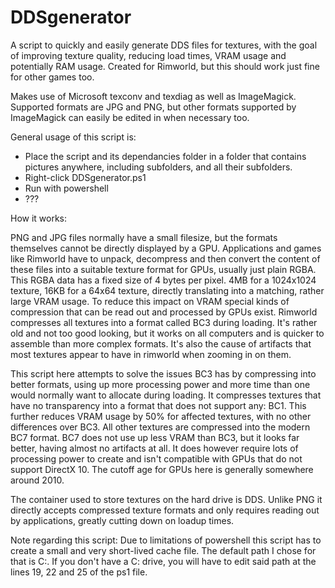 # DDSgenerator

A script to quickly and easily generate DDS files for textures, with the goal of improving texture quality, reducing load times, VRAM usage and potentially RAM usage.
Created for Rimworld, but this should work just fine for other games too.

Makes use of Microsoft texconv and texdiag as well as ImageMagick.
Supported formats are JPG and PNG, but other formats supported by ImageMagick can easily be edited in when necessary too.

General usage of this script is:
 - Place the script and its dependancies folder in a folder that contains pictures anywhere, including subfolders, and all their subfolders.
 - Right-click DDSgenerator.ps1
 - Run with powershell
 - ???



How it works:

PNG and JPG files normally have a small filesize, but the formats themselves cannot be directly displayed by a GPU. Applications and games like Rimworld have to unpack, decompress and then convert the content of these files into a suitable texture format for GPUs, usually just plain RGBA. This RGBA data has a fixed size of 4 bytes per pixel. 4MB for a 1024x1024 texture, 16KB for a 64x64 texture, directly translating into a matching, rather large VRAM usage. To reduce this impact on VRAM special kinds of compression that can be read out and processed by GPUs exist. Rimworld compresses all textures into a format called BC3 during loading. It's rather old and not too good looking, but it works on all computers and is quicker to assemble than more complex formats. It's also the cause of artifacts that most textures appear to have in rimworld when zooming in on them.

This script here attempts to solve the issues BC3 has by compressing into better formats, using up more processing power and more time than one would normally want to allocate during loading. It compresses textures that have no transparency into a format that does not support any: BC1. This further reduces VRAM usage by 50% for affected textures, with no other differences over BC3. All other textures are compressed into the modern BC7 format. BC7 does not use up less VRAM than BC3, but it looks far better, having almost no artifacts at all. It does however require lots of processing power to create and isn't compatible with GPUs that do not support DirectX 10. The cutoff age for GPUs here is generally somewhere around 2010.

The container used to store textures on the hard drive is DDS. Unlike PNG it directly accepts compressed texture formats and only requires reading out by applications, greatly cutting down on loadup times.


Note regarding this script: Due to limitations of powershell this script has to create a small and very short-lived cache file. The default path I chose for that is C:\. If you don't have a C: drive, you will have to edit said path at the lines 19, 22 and 25 of the ps1 file.